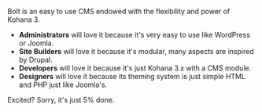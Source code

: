 Bolt is an easy to use CMS endowed with the flexibility and power of Kohana 3. 

* **Administrators** will love it because it's very easy to use like WordPress or Joomla. 
* **Site Builders** will love it because it's modular, many aspects are inspired by Drupal.
* **Developers** will love it because it's just Kohana 3.x with a CMS module. 
* **Designers** will love it because its theming system is just simple HTML and PHP just like Joomla's.

Excited? Sorry, it's just 5% done.